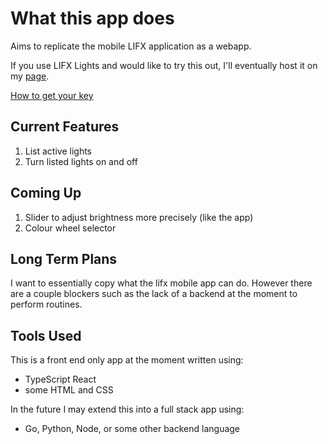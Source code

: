 # What this app does

Aims to replicate the mobile LIFX application as a webapp.

If you use LIFX Lights and would like to try this out, I'll eventually host it on my [page](https://joon.dev).

[How to get your key](https://api.developer.lifx.com/reference/how-to-use-the-following-examples)

## Current Features

1. List active lights
2. Turn listed lights on and off

## Coming Up

1. Slider to adjust brightness more precisely (like the app)
2. Colour wheel selector

## Long Term Plans

I want to essentially copy what the lifx mobile app can do. However there are a couple blockers such as the lack of a backend at the moment to perform routines.

## Tools Used

This is a front end only app at the moment written using:

- TypeScript React
- some HTML and CSS

In the future I may extend this into a full stack app using:

- Go, Python, Node, or some other backend language
